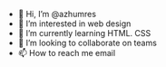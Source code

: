 - 👋 Hi, I’m @azhumres
- 👀 I’m interested in web design
- 🌱 I’m currently learning HTML. CSS
- 💞️ I’m looking to collaborate on teams
- 📫 How to reach me email

<!---
azhumres/azhumres is a ✨ special ✨ repository because its `README.md` (this file) appears on your GitHub profile.
You can click the Preview link to take a look at your changes.
--->
